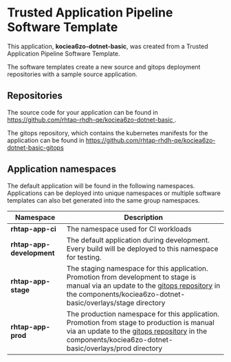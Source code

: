 # Trusted Application Pipeline Software Template

This application, **kociea6zo-dotnet-basic**, was created from a Trusted Application Pipeline Software Template.

The software templates create a new source and gitops deployment repositories with a sample source application. 

## Repositories

The source code for your application can be found in [https://github.com/rhtap-rhdh-qe/kociea6zo-dotnet-basic ](https://github.com/rhtap-rhdh-qe/kociea6zo-dotnet-basic ).
 
The gitops repository, which contains the kubernetes manifests for the application can be found in 
[https://github.com/rhtap-rhdh-qe/kociea6zo-dotnet-basic-gitops ](https://github.com/rhtap-rhdh-qe/kociea6zo-dotnet-basic-gitops ) 

## Application namespaces 

The default application will be found in the following namespaces. Applications can be deployed into unique namespaces or multiple software templates can also bet generated into the same group namespaces.  

|  Namespace   |  Description   |  
| -------- | -------- |
| **rhtap-app-ci** | The namespace used for CI workloads |
| **rhtap-app-development** | The default application during development. Every build will be deployed to this namespace for testing. |
| **rhtap-app-stage** | The staging namespace for this application. Promotion from development to stage is manual via an update to the [gitops repository](https://github.com/rhtap-rhdh-qe/kociea6zo-dotnet-basic-gitops ) in the components/kociea6zo-dotnet-basic/overlays/stage directory |
| **rhtap-app-prod** | The production namespace for this application. Promotion from stage to production is manual via an update to the [gitops repository](https://github.com/rhtap-rhdh-qe/kociea6zo-dotnet-basic-gitops ) in the components/kociea6zo-dotnet-basic/overlays/prod directory |